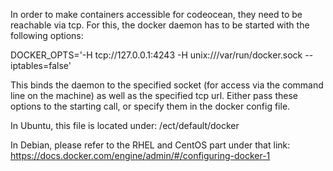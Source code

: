 In order to make containers accessible for codeocean, they need to be reachable via tcp.
For this, the docker daemon has to be started with the following options:

DOCKER_OPTS='-H tcp://127.0.0.1:4243 -H unix:///var/run/docker.sock --iptables=false'

This binds the daemon to the specified socket (for access via the command line on the machine) as well as the specified tcp url.
Either pass these options to the starting call, or specify them in the docker config file.

In Ubuntu, this file is located under: /ect/default/docker

In Debian, please refer to the RHEL and CentOS part under that link: https://docs.docker.com/engine/admin/#/configuring-docker-1
